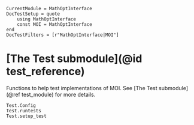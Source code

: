 ```@meta
CurrentModule = MathOptInterface
DocTestSetup = quote
    using MathOptInterface
    const MOI = MathOptInterface
end
DocTestFilters = [r"MathOptInterface|MOI"]
```

# [The Test submodule](@id test_reference)

Functions to help test implementations of MOI. See
[The Test submodule](@ref test_module) for more details.

```@docs
Test.Config
Test.runtests
Test.setup_test
```
